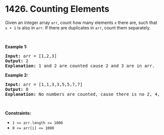 # 1426. Counting Elements

<p>Given an integer array <code>arr</code>, count how many elements <code>x</code> there are, such that <code>x + 1</code> is also in <code>arr</code>. If there are duplicates in <code>arr</code>, count them separately.</p>

<p>&nbsp;</p>
<p><strong class="example">Example 1:</strong></p>

<pre>
<strong>Input:</strong> arr = [1,2,3]
<strong>Output:</strong> 2
<strong>Explanation:</strong> 1 and 2 are counted cause 2 and 3 are in arr.
</pre>

<p><strong class="example">Example 2:</strong></p>

<pre>
<strong>Input:</strong> arr = [1,1,3,3,5,5,7,7]
<strong>Output:</strong> 0
<strong>Explanation:</strong> No numbers are counted, cause there is no 2, 4, 6, or 8 in arr.
</pre>

<p>&nbsp;</p>
<p><strong>Constraints:</strong></p>

<ul>
	<li><code>1 &lt;= arr.length &lt;= 1000</code></li>
	<li><code>0 &lt;= arr[i] &lt;= 1000</code></li>
</ul>

